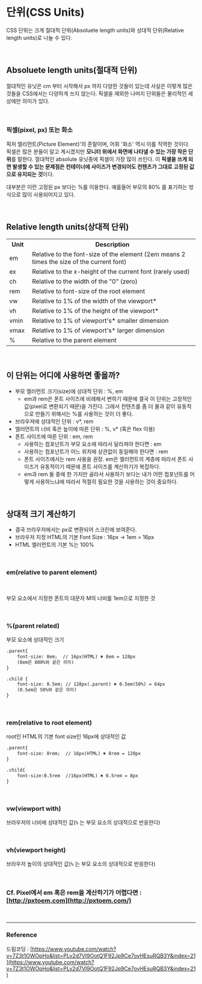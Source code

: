 # 단위(CSS Units)

CSS 단위는 크게 절대적 단위(Absoluete length units)와 상대적 단위(Relative length units)로 나눌 수 있다.

<br>

## Absoluete length units(절대적 단위)

절대적인 유닛은 cm 부터 시작해서 px 까지 다양한 것들이 있는데 사실은 이렇게 많은 것들을 CSS에서는 다양하게 쓰지 않는다. 픽셀을 제외한 나머지 단위들은 물리적인 세상에만 의미가 있다.

<br>

### 픽셀(pixel, px) 또는 화소

픽처 엘리먼트(Picture Element)'의 준말이며, 어휘 '화소' 역시 이를 직역한 것이다. 픽셀은 많은 분들이 알고 계시겠지만 **모니터 위에서 화면에 나타낼 수 있는 가장 작은 단위**를 말한다. 절대적인 absolute 유닛중에 픽셀이 가장 많이 쓰인다. 이 **픽셀을 쓰게 되면 발생할 수 있는 문제점은 컨테이너에 사이즈가 변경되어도 컨텐츠가 그대로 고정된 값으로 유지되는 것**이다.

대부분은 이런 고정된 px 보다는 %를 이용한다. 예를들어 부모의 80% 를 표기하는 방식으로 많이 사용되어지고 있다.

<br>

## Relative length units(상대적 단위)
<table class="ws-table-all notranslate">
  <tr>
    <th style="width:12%">Unit</th>
    <th>Description</th>    
  </tr>
  <tr>
    <td>em</td>
    <td>Relative to the font-size of the element (2em means 2 times the size of the current font)</td>    
  </tr>
  <tr>
    <td>ex</td>
    <td>Relative to the x-height of the current font (rarely used)</td>    
  </tr>
  <tr>
    <td>ch</td>
    <td>Relative to the width of the &quot;0&quot; (zero)</td>    
  </tr>
  <tr>
    <td>rem</td>
    <td>Relative to font-size of the root element</td>
  </tr>
  <tr>
    <td>vw</td>
    <td>Relative to 1% of the width of the viewport*</td>    
  </tr>
  <tr>
    <td>vh</td>
    <td>Relative to 1% of the height of the viewport*</td>
  </tr>
  <tr>
    <td>vmin</td>
    <td>Relative to 1% of viewport's* smaller dimension</td>
  </tr>
  <tr>
    <td>vmax</td>
    <td>Relative to 1% of viewport's* larger dimension</td>
  </tr>
  <tr>
    <td>%</td>
    <td>Relative to the parent element</td>
  </tr>
    </table>

<br>

## 이 단위는 어디에 사용하면 좋을까?

- 부모 엘러먼트 크기(size)에 상대적 단위 : %, em
    - em과 rem은 폰트 사이즈에 비례해서 변하기 때문에 결국 이 단위는 고정적인 값(pixel로 변환되기 때문)을 가진다. 그래서 컨텐츠를 좀 더 물과 같이 유동적으로 만들기 위해서는 %를 사용하는 것이 더 좋다.
- 브라우져에 상대적인 단위 : v*, rem
- 엘러먼트의 너비 혹은 높이에 따른 단위 : %, v* (혹은 flex 이용)
- 폰트 사이즈에 따른 단위 : em, rem
    - 사용하는 컴포넌트가 부모 요소에 따라서 달라져야 한다면 : em
    - 사용하는 컴포넌트가 어느 위치에 상관없이 동일해야 한다면 : rem
    - 폰트 사이즈에서는 rem 사용을 권장. em은 엘러먼트의 계층에 따라서 폰트 사이즈가 유동적이기 때문에 폰트 사이즈를 계산하기가 복잡하다.
    - em과 rem 둘 중에 한 가지만 골라서 사용하기 보다는 내가 어떤 컴포넌트를 어떻게 사용하느냐에 따라서 적절히 필요한 것을 사용하는 것이 중요하다.

<br>

## 상대적 크기 계산하기
- 결국 브라우저에서는 px로 변환되어 스크린에 보여준다.
- 브라우저 지정 HTML의 기본 Font Size : 16px  → 1em = 16px
- HTML 엘러먼트의 기본 %는 100%

<br>

### em(relative to parent element)

<br>

부모 요소에서 지정한 폰트의 대문자 M의 너비를 1em으로 지정한 것

<br>

### %(parent related)

부모 요소에 상대적인 크기

```html
.parent{
    font-size: 8em;  // 16px(HTML) ✖️ 8em = 128px
    (8em은 800%와 같은 의미)
}
```

```html
.child {
    font-size: 0.5em; // 128px(.parent) ✖️ 0.5em(50%) = 64px
    (0.5em은 50%와 같은 의미)
}
```

<br>

### rem(relative to root element)

root인 HTML의 기본 font size인 16px에 상대적인 값

```html
.parent{
    font-size: 8rem;  // 16px(HTML) ✖️ 8rem = 128px
}
```

```html
.child{
    font-size:0.5rem  //16px(HTML) ✖️ 0.5rem = 8px
}
```

<br>

### vw(viewport with)

브라우저의 너비에 상대적인 값(`%` 는 부모 요소의 상대적으로 반응한다)

<br>

### vh(viewport height)

브라우저 높이의 상대적인 값(`%` 는 부모 요소의 상대적으로 반응한다)

<br>

### Cf. Pixel에서 em 혹은 rem을 계산하기가 어렵다면 : [http://pxtoem.com](http://pxtoem.com/)

<br>

---

### Reference

드림코딩 : [https://www.youtube.com/watch?v=7Z3t1OWOpHo&list=PLv2d7VI9OotQ1F92Jp9Ce7ovHEsuRQB3Y&index=21](https://www.youtube.com/watch?v=7Z3t1OWOpHo&list=PLv2d7VI9OotQ1F92Jp9Ce7ovHEsuRQB3Y&index=21)